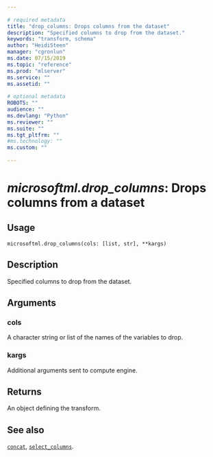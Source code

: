 ```yaml
--- 
 
# required metadata 
title: "drop_columns: Drops columns from the dataset" 
description: "Specified columns to drop from the dataset." 
keywords: "transform, schema" 
author: "HeidiSteen" 
manager: "cgronlun" 
ms.date: 07/15/2019
ms.topic: "reference" 
ms.prod: "mlserver" 
ms.service: "" 
ms.assetid: "" 
 
# optional metadata 
ROBOTS: "" 
audience: "" 
ms.devlang: "Python" 
ms.reviewer: "" 
ms.suite: "" 
ms.tgt_pltfrm: "" 
#ms.technology: "" 
ms.custom: "" 
 
---
```


# *microsoftml.drop_columns*: Drops columns from a dataset





## Usage



```
microsoftml.drop_columns(cols: [list, str], **kargs)
```





## Description

Specified columns to drop from the dataset.


## Arguments


### cols

A character string or list of the names of the variables to drop.


### kargs

Additional arguments sent to compute engine.


## Returns

An object defining the transform.


## See also

[`concat`](concat.md),
[`select_columns`](select-columns.md).

